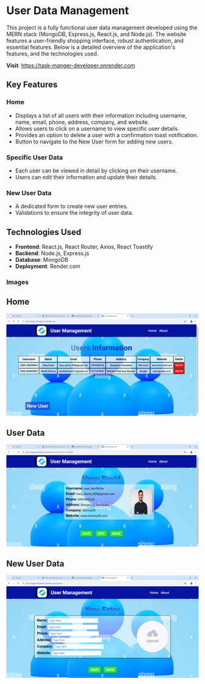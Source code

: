 # User Data Management
This project is a fully functional user data management developed using the MERN stack (MongoDB, Express.js, React.js, and Node.js). The website features a user-friendly shopping interface, robust authentication, and essential features. Below is a detailed overview of the application's features, and the technologies used.

**Visit**: https://task-manger-developer.onrender.com

## Key Features
### Home
- Displays a list of all users with their information including username, name, email, phone, address, company, and website.
- Allows users to click on a username to view specific user details.
- Provides an option to delete a user with a confirmation toast notification.
- Button to navigate to the New User form for adding new users.

### Specific User Data
- Each user can be viewed in detail by clicking on their username.
- Users can edit their information and update their details.

### New User Data
- A dedicated form to create new user entries.
- Validations to ensure the integrity of user data.

## Technologies Used
- **Frontend**: React.js, React Router, Axios, React Toastify
- **Backend**: Node.js, Express.js
- **Database**: MongoDB
- **Deployment**: Render.com

### Images
## Home 
![User Management](front-end/src/assets/UM2.png)

## User Data
![User Management](front-end/src/assets/UM1.png)

## New User Data
![User Management](front-end/src/assets/UM3.png)
